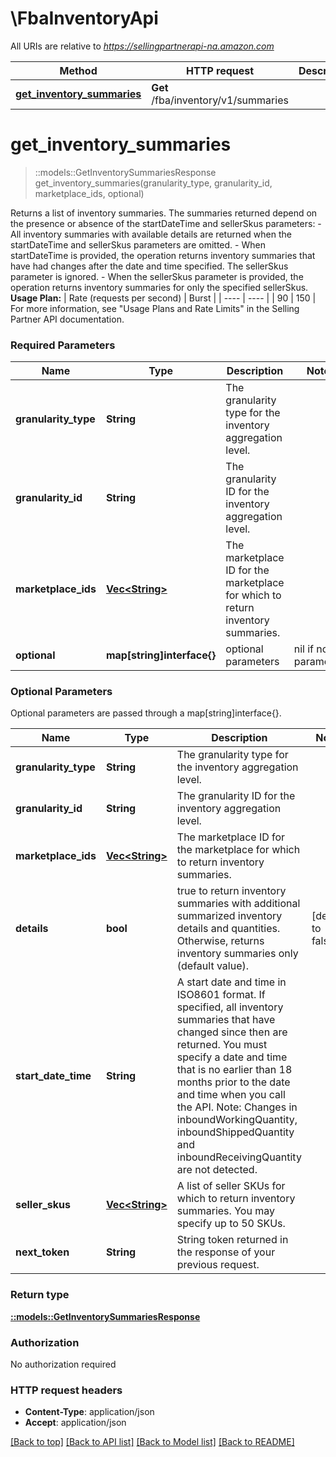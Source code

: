 # \FbaInventoryApi

All URIs are relative to *https://sellingpartnerapi-na.amazon.com*

Method | HTTP request | Description
------------- | ------------- | -------------
[**get_inventory_summaries**](FbaInventoryApi.md#get_inventory_summaries) | **Get** /fba/inventory/v1/summaries | 


# **get_inventory_summaries**
> ::models::GetInventorySummariesResponse get_inventory_summaries(granularity_type, granularity_id, marketplace_ids, optional)


Returns a list of inventory summaries. The summaries returned depend on the presence or absence of the startDateTime and sellerSkus parameters:  - All inventory summaries with available details are returned when the startDateTime and sellerSkus parameters are omitted. - When startDateTime is provided, the operation returns inventory summaries that have had changes after the date and time specified. The sellerSkus parameter is ignored. - When the sellerSkus parameter is provided, the operation returns inventory summaries for only the specified sellerSkus.  **Usage Plan:**  | Rate (requests per second) | Burst | | ---- | ---- | | 90 | 150 |  For more information, see \"Usage Plans and Rate Limits\" in the Selling Partner API documentation.

### Required Parameters

Name | Type | Description  | Notes
------------- | ------------- | ------------- | -------------
  **granularity_type** | **String**| The granularity type for the inventory aggregation level. | 
  **granularity_id** | **String**| The granularity ID for the inventory aggregation level. | 
  **marketplace_ids** | [**Vec&lt;String&gt;**](String.md)| The marketplace ID for the marketplace for which to return inventory summaries. | 
 **optional** | **map[string]interface{}** | optional parameters | nil if no parameters

### Optional Parameters
Optional parameters are passed through a map[string]interface{}.

Name | Type | Description  | Notes
------------- | ------------- | ------------- | -------------
 **granularity_type** | **String**| The granularity type for the inventory aggregation level. | 
 **granularity_id** | **String**| The granularity ID for the inventory aggregation level. | 
 **marketplace_ids** | [**Vec&lt;String&gt;**](String.md)| The marketplace ID for the marketplace for which to return inventory summaries. | 
 **details** | **bool**| true to return inventory summaries with additional summarized inventory details and quantities. Otherwise, returns inventory summaries only (default value). | [default to false]
 **start_date_time** | **String**| A start date and time in ISO8601 format. If specified, all inventory summaries that have changed since then are returned. You must specify a date and time that is no earlier than 18 months prior to the date and time when you call the API. Note: Changes in inboundWorkingQuantity, inboundShippedQuantity and inboundReceivingQuantity are not detected. | 
 **seller_skus** | [**Vec&lt;String&gt;**](String.md)| A list of seller SKUs for which to return inventory summaries. You may specify up to 50 SKUs. | 
 **next_token** | **String**| String token returned in the response of your previous request. | 

### Return type

[**::models::GetInventorySummariesResponse**](GetInventorySummariesResponse.md)

### Authorization

No authorization required

### HTTP request headers

 - **Content-Type**: application/json
 - **Accept**: application/json

[[Back to top]](#) [[Back to API list]](../README.md#documentation-for-api-endpoints) [[Back to Model list]](../README.md#documentation-for-models) [[Back to README]](../README.md)

